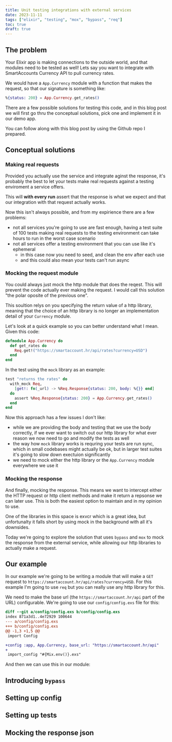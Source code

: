 ```yaml
---
title: Unit testing integrations with external services
date: 2023-11-11
tags: ["elixir", "testing", "mox", "bypass", "req"]
toc: true
draft: true
---
```


## The problem

Your Elixir app is making connections to the outside world, and that modules need to be tested as well! Lets say you want to integrate with SmartAccounts Currency API to pull currency rates.

We would have a `App.Currency` module with a function that makes the request, so that our signature is something like:

```elixir
%{status: 200} = App.Currency.get_rates()
```

There are a few possible solutions for testing this code, and in this blog post we will first go thru the conceptual solutions, pick one and implement it in our demo app.

You can follow along with this blog post by using the Github repo I prepared.

## Conceptual solutions

### Making real requests

Provided you actually use the service and integrate aginst the response, it's probably the best to let your tests make real requests against a testing enviroment a service offers.

This will **with every run** assert that the response is what we expect and that our integration with that request actually works.

Now this isn't always possible, and from my expirience there are a few problems:

- not all services you're going to use are fast enough, having a test suite of 100 tests making real requests to the testing environment can take hours to run in the worst case scenario
- not all services offer a testing environment that you can use like it's ephemeral
  - in this case now you need to seed, and clean the env after each use
  - and this could also mean your tests can't run async

### Mocking the request module

You could always just mock the http module that does the reqest. This will prevent the code actually ever making the request. I would call this solution "the polar oposite of the previous one".

This soultion relys on you specifying the return value of a http library, meaning that the choice of an http library is no longer an implementation detail of your `Currency` module.

Let's look at a quick example so you can better understand what I mean. Given this code:

```elixir
defmodule App.Currency do
  def get_rates do
    Req.get!("https://smartaccount.hr/api/rates?currency=USD")
  end
end
```

In the test using the `mock` library as an example:

```elixir
test "returns the rates" do
  with_mock Req,
    [get!: fn(_url) -> %Req.Response{status: 200, body: %{}} end]
  do
    assert %Req.Response{status: 200} = App.Currency.get_rates()
  end
end
```

Now this approach has a few issues I don't like:

- while we are providing the body and testing that we use the body correctly, if we ever want to switch out our http library for what ever reason we now need to go and modify the tests as well
- the way how `mock` library works is requring your tests are run sync, which in small codebases might actually be ok, but in larger test suites it's going to slow down exectuion significantly
- we need to mock either the http library or the `App.Currency` module everywhere we use it

### Mocking the response

And finally, mocking the response. This means we want to intercept either the HTTP request or http client methods and make it return a repsonse we can later use. This is both the easiest option to maintain and in my opinion to use.

One of the libraries in this space is exvcr which is a great idea, but unfortunalty it falls short by using mock in the background with all it's downsides.

Today we're going to explore the solution that uses `bypass` and `mox` to mock the response from the external service, while allowing our http libraries to actually make a request.

## Our example

In our example we're going to be writing a module that will make a `GET` request to `https://smartaccount.hr/api/rates?currency=USD`. For this example I'm going to use `req` but you can really use any http library for this.

We need to make the base url (the `https://smartaccount.hr/api` part of the URL) configurable. We're going to use our `config/config.exs` file for this:

```diff
diff --git a/config/config.exs b/config/config.exs
index 871a3d1..4e72929 100644
--- a/config/config.exs
+++ b/config/config.exs
@@ -1,3 +1,5 @@
 import Config

+config :app, App.Currency, base_url: "https://smartaccount.hr/api"
+
 import_config "#{Mix.env()}.exs"
```

And then we can use this in our module:



## Introducing `bypass`

## Setting up config

## Setting up tests

## Mocking the response json
